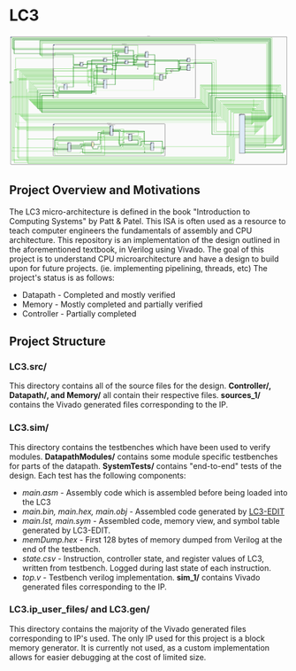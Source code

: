 # LC3
![LC3](https://github.com/adolan527/LC3-RTL/blob/master/LC3.png)
## Project Overview and Motivations
The LC3 micro-architecture is defined in the book "Introduction to Computing Systems" by Patt & Patel. 
This ISA is often used as a resource to teach computer engineers the fundamentals of assembly and CPU architecture.
This repository is an implementation of the design outlined in the aforementioned textbook, in Verilog using Vivado.
The goal of this project is to understand CPU microarchitecture and have a design to build upon for future projects. (ie. implementing pipelining, threads, etc)
The project's status is as follows: 
 - Datapath - Completed and mostly verified
 - Memory - Mostly completed and partially verified
 - Controller - Partially completed

## Project Structure
### LC3.src/
This directory contains all of the source files for the design.
**Controller/, Datapath/, and Memory/** all contain their respective files.
**sources_1/** contains the Vivado generated files corresponding to the IP. 
### LC3.sim/
This directory contains the testbenches which have been used to verify modules.
**DatapathModules/** contains some module specific testbenches for parts of the datapath. 
**SystemTests/** contains "end-to-end" tests of the design. Each test has the following components:
 - *main.asm* - Assembly code which is assembled before being loaded into the LC3
 - *main.bin, main.hex, main.obj* - Assembled code generated by [LC3-EDIT](https://highered.mheducation.com/sites/0072467509/student_view0/lc-3_simulator.html)
 - *main.lst, main.sym* - Assembled code, memory view, and symbol table generated by LC3-EDIT.
 - *memDump.hex* - First 128 bytes of memory dumped from Verilog at the end of the testbench.
 - *state.csv* - Instruction, controller state, and register values of LC3, written from testbench. Logged during last state of each instruction.
 - *top.v* - Testbench verilog implementation.
**sim_1/** contains Vivado generated files corresponding to the IP.
### LC3.ip_user_files/ and LC3.gen/
This directory contains the majority of the Vivado generated files corresponding to IP's used.
The only IP used for this project is a block memory generator. 
It is currently not used, as a custom implementation allows for easier debugging at the cost of limited size.

